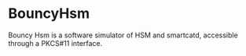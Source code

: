 # BouncyHsm
Bouncy Hsm is a software simulator of HSM and smartcatd, accessible through a PKCS#11 interface.
